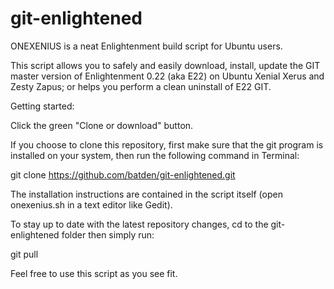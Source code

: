# git-enlightened
ONEXENIUS is a neat Enlightenment build script for Ubuntu users.

This script allows you to safely and easily download, install, update the GIT
master version of Enlightenment 0.22 (aka E22) on Ubuntu Xenial Xerus
and Zesty Zapus; or helps you perform a clean uninstall of E22 GIT.

Getting started:

Click the green "Clone or download" button.

If you choose to clone this repository, first make sure that the git program is installed
on your system,
then run the following command in Terminal:

git clone https://github.com/batden/git-enlightened.git

The installation instructions are contained in the script itself
(open onexenius.sh in a text editor like Gedit).

To stay up to date with the latest repository changes, cd to the git-enlightened folder
then simply run:

git pull

Feel free to use this script as you see fit.
